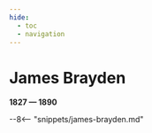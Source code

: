 ```yaml
---
hide:
  - toc
  - navigation 
---
```


# James Brayden

**1827 — 1890**

--8<-- "snippets/james-brayden.md"
